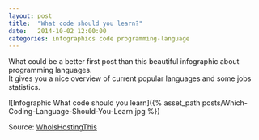 ```yaml
---
layout: post
title:  "What code should you learn?"
date:   2014-10-02 12:00:00
categories: infographics code programming-language
---
```



What could be a better first post than this beautiful infographic about programming languages.  
It gives you a nice overview of current popular languages and some jobs statistics.  


![Infographic What code should you learn]({% asset_path posts/Which-Coding-Language-Should-You-Learn.jpg %})

Source: [WhoIsHostingThis]

[WhoIsHostingThis]: http://www.whoishostingthis.com/blog/2014/09/04/learn-to-code/